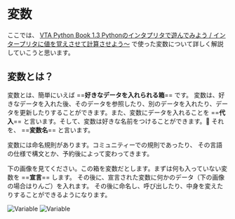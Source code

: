 # 変数

ここでは、 [VTA Python Book 1.3 Pythonのインタプリタで遊んでみよう / インタープリタに値を覚えさせて計算させよう～](/chapter-1/1.3.0-interpreter/#_12) で使った変数について詳しく解説していこうと思います。

## 変数とは？

変数とは、簡単にいえば ==**好きなデータを入れられる箱**== です。
変数は、好きなデータを入れた後、そのデータを参照したり、別のデータを入れたり、データを更新したりすることができます。また、変数にデータを入れることを ==**代入**== と言います。そして、変数は好きな名前をつけることができます。:pencil: それを、 ==**変数名**== と言います。

変数には命名規則があります。コミュニティーでの規則であったり、
その言語の仕様で構文とか、予約後によって変わってきます。

下の画像を見てください。この箱を変数だとします。まずは何も入っていない変数を ==**宣言**== します。
その後に、宣言された変数に何かのデータ（下の画像の場合はりんご）を入れます。
その後に命名し、呼び出したり、中身を変えたりすることができるようになります。

![Variable](/images/variable/variable-light-mode.png#only-light)
![Variable](/images/variable/variable-dark-mode.png#only-dark)